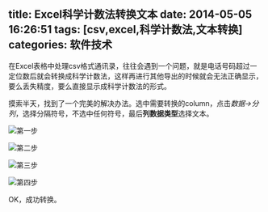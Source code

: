 title: Excel科学计数法转换文本
date: 2014-05-05 16:26:51
tags: [csv,excel,科学计数法,文本转换]
categories: 软件技术
---
在Excel表格中处理csv格式通讯录，往往会遇到一个问题，就是电话号码超过一定位数后就会转换成科学计数法，这样再进行其他导出的时候就会无法正确显示，要么丢失精度，要么直接显示成科学计数法的形式。

摸索半天，找到了一个完美的解决办法。选中需要转换的column，点击*数据->分列*，选择分隔符号，不选中任何符号，最后**列数据类型**选择文本。

![第一步](http://ww3.sinaimg.cn/large/a15ae2e5gw1eg3ih9ffyuj20l702raak.jpg)

![第二步](http://ww1.sinaimg.cn/large/a15ae2e5gw1eg3ik6bu7aj20a2022t8v.jpg)

![第三步](http://ww1.sinaimg.cn/large/a15ae2e5gw1eg3iljxoa3j20dz01t0ss.jpg)
<!--more-->
![第四步](http://ww3.sinaimg.cn/large/a15ae2e5gw1eg3imnryy5j205o02x0so.jpg)

OK，成功转换。